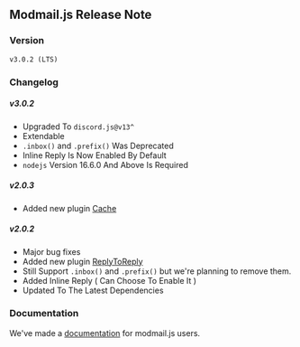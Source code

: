 ## Modmail.js Release Note

### Version 
`v3.0.2 (LTS)`

### Changelog

##### **v3.0.2**
 - Upgraded To `discord.js@v13^` 
 - Extendable
 - `.inbox()` and `.prefix()` Was Deprecated 
 - Inline Reply Is Now Enabled By Default
 - `nodejs` Version 16.6.0 And Above Is Required
 
##### **v2.0.3**
 - Added new plugin [Cache](https://botstudios.github.io/modmail.js/plugins/cache)

##### **v2.0.2**
- Major bug fixes
- Added new plugin [ReplyToReply](https://botstudios.github.io/modmail.js/plugins/replytoreply)
- Still Support `.inbox()` and `.prefix()` but we're planning to remove them.
- Added Inline Reply ( Can Choose To Enable It )
- Updated To The Latest Dependencies



### Documentation 

We've made a [documentation](https://botstudios.github.io/modmail.js) for modmail.js users.
